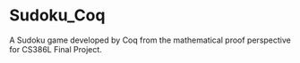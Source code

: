 # Sudoku_Coq
A Sudoku game developed by Coq from the mathematical proof perspective for CS386L Final Project.
